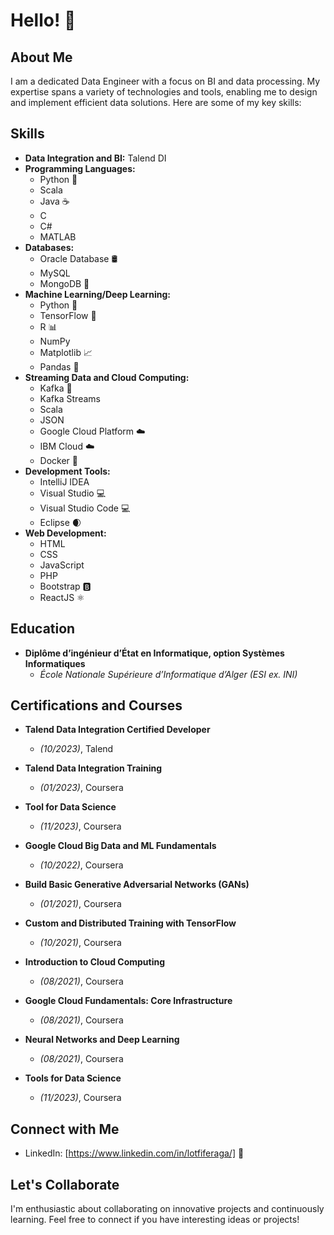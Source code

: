 # Hello! 👋

## About Me

I am a dedicated Data Engineer with a focus on BI and data processing. My expertise spans a variety of technologies and tools, enabling me to design and implement efficient data solutions. Here are some of my key skills:

## Skills

- **Data Integration and BI:** Talend DI
- **Programming Languages:**
  - Python 🐍
  - Scala
  - Java ☕
  - C
  - C#
  - MATLAB
- **Databases:**
  - Oracle Database 🛢️
  - MySQL
  - MongoDB 🍃
- **Machine Learning/Deep Learning:**
  - Python 🐍
  - TensorFlow 🤖
  - R 📊
  - NumPy
  - Matplotlib 📈
  - Pandas 🐼
- **Streaming Data and Cloud Computing:**
  - Kafka 🚀
  - Kafka Streams
  - Scala
  - JSON
  - Google Cloud Platform ☁️
  - IBM Cloud ☁️
  - Docker 🐳
- **Development Tools:**
  - IntelliJ IDEA
  - Visual Studio 💻
  - Visual Studio Code 💻
  - Eclipse 🌒
- **Web Development:**
  - HTML
  - CSS
  - JavaScript
  - PHP
  - Bootstrap 🅱️
  - ReactJS ⚛️

## Education

- **Diplôme d’ingénieur d’État en Informatique, option Systèmes Informatiques**
  - *École Nationale Supérieure d’Informatique d’Alger (ESI ex. INI)*

## Certifications and Courses

- **Talend Data Integration Certified Developer**
  - *(10/2023)*, Talend

- **Talend Data Integration Training**
  - *(01/2023)*, Coursera

- **Tool for Data Science**
  - *(11/2023)*, Coursera

- **Google Cloud Big Data and ML Fundamentals**
  - *(10/2022)*, Coursera

- **Build Basic Generative Adversarial Networks (GANs)**
  - *(01/2021)*, Coursera

- **Custom and Distributed Training with TensorFlow**
  - *(10/2021)*, Coursera

- **Introduction to Cloud Computing**
  - *(08/2021)*, Coursera

- **Google Cloud Fundamentals: Core Infrastructure**
  - *(08/2021)*, Coursera

- **Neural Networks and Deep Learning**
  - *(08/2021)*, Coursera

- **Tools for Data Science**
  - *(11/2023)*, Coursera

## Connect with Me

- LinkedIn: [https://www.linkedin.com/in/lotfiferaga/] 🔗


## Let's Collaborate

I'm enthusiastic about collaborating on innovative projects and continuously learning. Feel free to connect if you have interesting ideas or projects!
